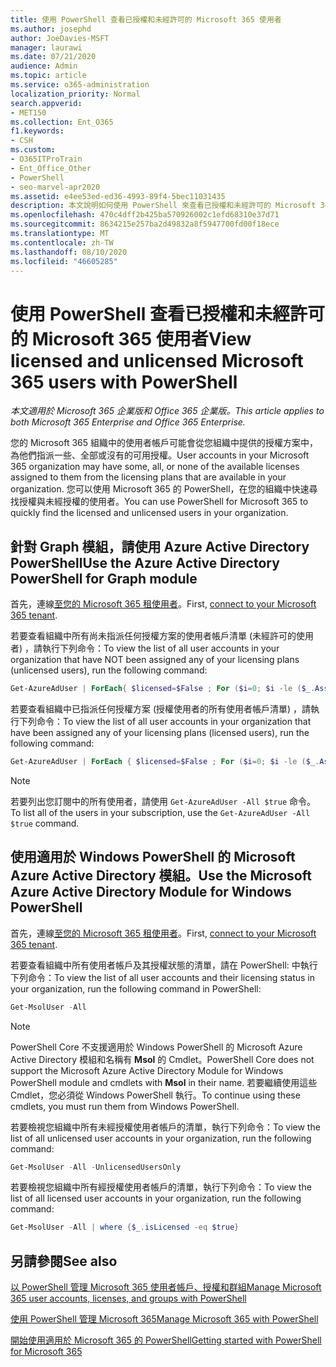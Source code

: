 ```yaml
---
title: 使用 PowerShell 查看已授權和未經許可的 Microsoft 365 使用者
ms.author: josephd
author: JoeDavies-MSFT
manager: laurawi
ms.date: 07/21/2020
audience: Admin
ms.topic: article
ms.service: o365-administration
localization_priority: Normal
search.appverid:
- MET150
ms.collection: Ent_O365
f1.keywords:
- CSH
ms.custom:
- O365ITProTrain
- Ent_Office_Other
- PowerShell
- seo-marvel-apr2020
ms.assetid: e4ee53ed-ed36-4993-89f4-5bec11031435
description: 本文說明如何使用 PowerShell 來查看已授權和未經許可的 Microsoft 365 使用者帳戶。
ms.openlocfilehash: 470c4dff2b425ba570926002c1efd68310e37d71
ms.sourcegitcommit: 8634215e257ba2d49832a8f5947700fd00f18ece
ms.translationtype: MT
ms.contentlocale: zh-TW
ms.lasthandoff: 08/10/2020
ms.locfileid: "46605285"
---
```

# <a name="view-licensed-and-unlicensed-microsoft-365-users-with-powershell"></a><span data-ttu-id="a5025-103">使用 PowerShell 查看已授權和未經許可的 Microsoft 365 使用者</span><span class="sxs-lookup"><span data-stu-id="a5025-103">View licensed and unlicensed Microsoft 365 users with PowerShell</span></span>

<span data-ttu-id="a5025-104">*本文適用於 Microsoft 365 企業版和 Office 365 企業版。*</span><span class="sxs-lookup"><span data-stu-id="a5025-104">*This article applies to both Microsoft 365 Enterprise and Office 365 Enterprise.*</span></span>

<span data-ttu-id="a5025-105">您的 Microsoft 365 組織中的使用者帳戶可能會從您組織中提供的授權方案中，為他們指派一些、全部或沒有的可用授權。</span><span class="sxs-lookup"><span data-stu-id="a5025-105">User accounts in your Microsoft 365 organization may have some, all, or none of the available licenses assigned to them from the licensing plans that are available in your organization.</span></span> <span data-ttu-id="a5025-106">您可以使用 Microsoft 365 的 PowerShell，在您的組織中快速尋找授權與未經授權的使用者。</span><span class="sxs-lookup"><span data-stu-id="a5025-106">You can use PowerShell for Microsoft 365 to quickly find the licensed and unlicensed users in your organization.</span></span>

## <a name="use-the-azure-active-directory-powershell-for-graph-module"></a><span data-ttu-id="a5025-107">針對 Graph 模組，請使用 Azure Active Directory PowerShell</span><span class="sxs-lookup"><span data-stu-id="a5025-107">Use the Azure Active Directory PowerShell for Graph module</span></span>

<span data-ttu-id="a5025-108">首先，連線[至您的 Microsoft 365 租使用者](connect-to-office-365-powershell.md#connect-with-the-azure-active-directory-powershell-for-graph-module)。</span><span class="sxs-lookup"><span data-stu-id="a5025-108">First, [connect to your Microsoft 365 tenant](connect-to-office-365-powershell.md#connect-with-the-azure-active-directory-powershell-for-graph-module).</span></span>
 
<span data-ttu-id="a5025-109">若要查看組織中所有尚未指派任何授權方案的使用者帳戶清單 (未經許可的使用者) ，請執行下列命令：</span><span class="sxs-lookup"><span data-stu-id="a5025-109">To view the list of all user accounts in your organization that have NOT been assigned any of your licensing plans (unlicensed users), run the following command:</span></span>
  
```powershell
Get-AzureAdUser | ForEach{ $licensed=$False ; For ($i=0; $i -le ($_.AssignedLicenses | Measure).Count ; $i++) { If( [string]::IsNullOrEmpty(  $_.AssignedLicenses[$i].SkuId ) -ne $True) { $licensed=$true } } ; If( $licensed -eq $false) { Write-Host $_.UserPrincipalName} }
```

<span data-ttu-id="a5025-110">若要查看組織中已指派任何授權方案 (授權使用者的所有使用者帳戶清單) ，請執行下列命令：</span><span class="sxs-lookup"><span data-stu-id="a5025-110">To view the list of all user accounts in your organization that have been assigned any of your licensing plans (licensed users), run the following command:</span></span>
  
```powershell
Get-AzureAdUser | ForEach { $licensed=$False ; For ($i=0; $i -le ($_.AssignedLicenses | Measure).Count ; $i++) { If( [string]::IsNullOrEmpty(  $_.AssignedLicenses[$i].SkuId ) -ne $True) { $licensed=$true } } ; If( $licensed -eq $true) { Write-Host $_.UserPrincipalName} }
```

>[!Note]
><span data-ttu-id="a5025-111">若要列出您訂閱中的所有使用者，請使用 `Get-AzureAdUser -All $true` 命令。</span><span class="sxs-lookup"><span data-stu-id="a5025-111">To list all of the users in your subscription, use the `Get-AzureAdUser -All $true` command.</span></span>
>

## <a name="use-the-microsoft-azure-active-directory-module-for-windows-powershell"></a><span data-ttu-id="a5025-112">使用適用於 Windows PowerShell 的 Microsoft Azure Active Directory 模組。</span><span class="sxs-lookup"><span data-stu-id="a5025-112">Use the Microsoft Azure Active Directory Module for Windows PowerShell</span></span>

<span data-ttu-id="a5025-113">首先，連線[至您的 Microsoft 365 租使用者](connect-to-office-365-powershell.md#connect-with-the-microsoft-azure-active-directory-module-for-windows-powershell)。</span><span class="sxs-lookup"><span data-stu-id="a5025-113">First, [connect to your Microsoft 365 tenant](connect-to-office-365-powershell.md#connect-with-the-microsoft-azure-active-directory-module-for-windows-powershell).</span></span>

<span data-ttu-id="a5025-114">若要查看組織中所有使用者帳戶及其授權狀態的清單，請在 PowerShell: 中執行下列命令：</span><span class="sxs-lookup"><span data-stu-id="a5025-114">To view the list of all user accounts and their licensing status in your organization, run the following command in PowerShell:</span></span>
  
```powershell
Get-MsolUser -All
```

>[!Note]
><span data-ttu-id="a5025-115">PowerShell Core 不支援適用於 Windows PowerShell 的 Microsoft Azure Active Directory 模組和名稱有 **Msol** 的 Cmdlet。</span><span class="sxs-lookup"><span data-stu-id="a5025-115">PowerShell Core does not support the Microsoft Azure Active Directory Module for Windows PowerShell module and cmdlets with **Msol** in their name.</span></span> <span data-ttu-id="a5025-116">若要繼續使用這些 Cmdlet，您必須從 Windows PowerShell 執行。</span><span class="sxs-lookup"><span data-stu-id="a5025-116">To continue using these cmdlets, you must run them from Windows PowerShell.</span></span>
>

<span data-ttu-id="a5025-117">若要檢視您組織中所有未經授權使用者帳戶的清單，執行下列命令：</span><span class="sxs-lookup"><span data-stu-id="a5025-117">To view the list of all unlicensed user accounts in your organization, run the following command:</span></span>
  
```powershell
Get-MsolUser -All -UnlicensedUsersOnly
```

<span data-ttu-id="a5025-118">若要檢視您組織中所有經授權使用者帳戶的清單，執行下列命令：</span><span class="sxs-lookup"><span data-stu-id="a5025-118">To view the list of all licensed user accounts in your organization, run the following command:</span></span>
  
```powershell
Get-MsolUser -All | where {$_.isLicensed -eq $true}
```

## <a name="see-also"></a><span data-ttu-id="a5025-119">另請參閱</span><span class="sxs-lookup"><span data-stu-id="a5025-119">See also</span></span>

[<span data-ttu-id="a5025-120">以 PowerShell 管理 Microsoft 365 使用者帳戶、授權和群組</span><span class="sxs-lookup"><span data-stu-id="a5025-120">Manage Microsoft 365 user accounts, licenses, and groups with PowerShell</span></span>](manage-user-accounts-and-licenses-with-office-365-powershell.md)
  
[<span data-ttu-id="a5025-121">使用 PowerShell 管理 Microsoft 365</span><span class="sxs-lookup"><span data-stu-id="a5025-121">Manage Microsoft 365 with PowerShell</span></span>](manage-office-365-with-office-365-powershell.md)
  
[<span data-ttu-id="a5025-122">開始使用適用於 Microsoft 365 的 PowerShell</span><span class="sxs-lookup"><span data-stu-id="a5025-122">Getting started with PowerShell for Microsoft 365</span></span>](getting-started-with-office-365-powershell.md)
